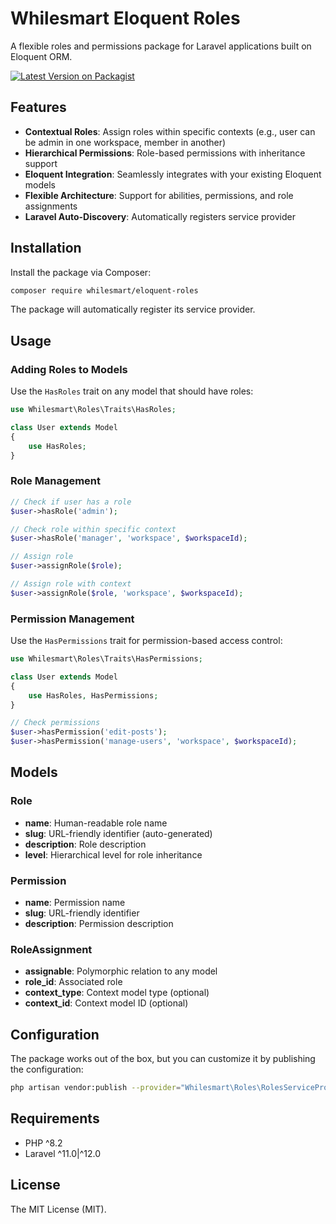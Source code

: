 # Whilesmart Eloquent Roles

A flexible roles and permissions package for Laravel applications built on Eloquent ORM.

[![Latest Version on Packagist](https://img.shields.io/packagist/v/whilesmart/eloquent-roles.svg?style=flat-square)](https://packagist.org/packages/whilesmart/eloquent-roles)

## Features

- **Contextual Roles**: Assign roles within specific contexts (e.g., user can be admin in one workspace, member in another)
- **Hierarchical Permissions**: Role-based permissions with inheritance support
- **Eloquent Integration**: Seamlessly integrates with your existing Eloquent models
- **Flexible Architecture**: Support for abilities, permissions, and role assignments
- **Laravel Auto-Discovery**: Automatically registers service provider

## Installation

Install the package via Composer:

```bash
composer require whilesmart/eloquent-roles
```

The package will automatically register its service provider.

## Usage

### Adding Roles to Models

Use the `HasRoles` trait on any model that should have roles:

```php
use Whilesmart\Roles\Traits\HasRoles;

class User extends Model
{
    use HasRoles;
}
```

### Role Management

```php
// Check if user has a role
$user->hasRole('admin');

// Check role within specific context
$user->hasRole('manager', 'workspace', $workspaceId);

// Assign role
$user->assignRole($role);

// Assign role with context
$user->assignRole($role, 'workspace', $workspaceId);
```

### Permission Management

Use the `HasPermissions` trait for permission-based access control:

```php
use Whilesmart\Roles\Traits\HasPermissions;

class User extends Model
{
    use HasRoles, HasPermissions;
}
```

```php
// Check permissions
$user->hasPermission('edit-posts');
$user->hasPermission('manage-users', 'workspace', $workspaceId);
```

## Models

### Role
- **name**: Human-readable role name
- **slug**: URL-friendly identifier (auto-generated)
- **description**: Role description
- **level**: Hierarchical level for role inheritance

### Permission
- **name**: Permission name
- **slug**: URL-friendly identifier
- **description**: Permission description

### RoleAssignment
- **assignable**: Polymorphic relation to any model
- **role_id**: Associated role
- **context_type**: Context model type (optional)
- **context_id**: Context model ID (optional)

## Configuration

The package works out of the box, but you can customize it by publishing the configuration:

```bash
php artisan vendor:publish --provider="Whilesmart\Roles\RolesServiceProvider"
```

## Requirements

- PHP ^8.2
- Laravel ^11.0|^12.0

## License

The MIT License (MIT).

